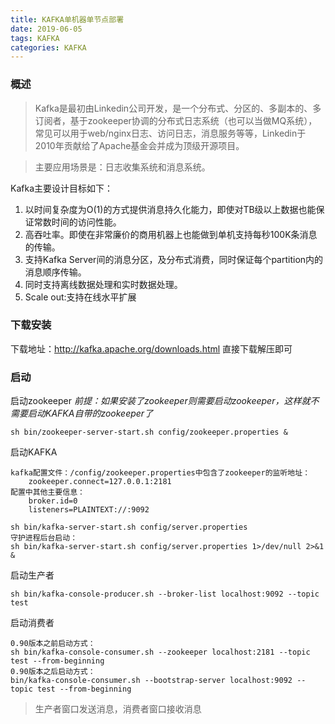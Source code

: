 ```yaml
---
title: KAFKA单机器单节点部署
date: 2019-06-05
tags: KAFKA
categories: KAFKA
---
```


### 概述
> Kafka是最初由Linkedin公司开发，是一个分布式、分区的、多副本的、多订阅者，基于zookeeper协调的分布式日志系统（也可以当做MQ系统），常见可以用于web/nginx日志、访问日志，消息服务等等，Linkedin于2010年贡献给了Apache基金会并成为顶级开源项目。

> 主要应用场景是：日志收集系统和消息系统。

Kafka主要设计目标如下：
1. 以时间复杂度为O(1)的方式提供消息持久化能力，即使对TB级以上数据也能保证常数时间的访问性能。
2. 高吞吐率。即使在非常廉价的商用机器上也能做到单机支持每秒100K条消息的传输。
3. 支持Kafka Server间的消息分区，及分布式消费，同时保证每个partition内的消息顺序传输。
4. 同时支持离线数据处理和实时数据处理。
5. Scale out:支持在线水平扩展


### 下载安装
下载地址：http://kafka.apache.org/downloads.html
直接下载解压即可

### 启动

启动zookeeper
*前提：如果安装了zookeeper则需要启动zookeeper，这样就不需要启动KAFKA自带的zookeeper了*
```
sh bin/zookeeper-server-start.sh config/zookeeper.properties &
```

启动KAFKA
```
kafka配置文件：/config/zookeeper.properties中包含了zookeeper的监听地址：
    zookeeper.connect=127.0.0.1:2181
配置中其他主要信息：
    broker.id=0
    listeners=PLAINTEXT://:9092

sh bin/kafka-server-start.sh config/server.properties
守护进程后台启动：
sh bin/kafka-server-start.sh config/server.properties 1>/dev/null 2>&1 &
```

启动生产者
```
sh bin/kafka-console-producer.sh --broker-list localhost:9092 --topic test
```

启动消费者
```
0.90版本之前启动方式：
sh bin/kafka-console-consumer.sh --zookeeper localhost:2181 --topic test --from-beginning
0.90版本之后启动方式：
bin/kafka-console-consumer.sh --bootstrap-server localhost:9092 --topic test --from-beginning
```

> 生产者窗口发送消息，消费者窗口接收消息

